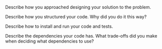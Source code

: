 Describe how you approached designing your solution to the problem.

Describe how you structured your code. Why did you do it this way?

Describe how to install and run your code and tests.

Describe the dependencies your code has. What trade-offs did you make when deciding what dependencies to use?
